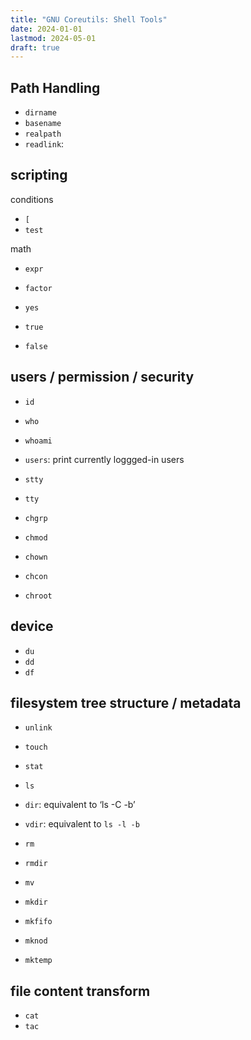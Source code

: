 ```yaml
---
title: "GNU Coreutils: Shell Tools"
date: 2024-01-01
lastmod: 2024-05-01
draft: true
---
```


## Path Handling

- `dirname`
- `basename`
- `realpath`
- `readlink`: 

## scripting

conditions
- `[`
- `test`

math
- `expr`
- `factor`


- `yes`
- `true`
- `false`

## users / permission / security

- `id`
- `who`
- `whoami`
- `users`: print currently loggged-in users

- `stty`
- `tty`

- `chgrp`
- `chmod`
- `chown`
- `chcon`
- `chroot`

## device

- `du`
- `dd`
- `df`

## filesystem tree structure / metadata

- `unlink`
- `touch`
- `stat`
- `ls`
- `dir`: equivalent to ‘ls -C -b’
- `vdir`: equivalent to `ls -l -b`
- `rm`
- `rmdir`
- `mv`
- `mkdir`

- `mkfifo`
- `mknod`
- `mktemp`

## file content transform

- `cat`
- `tac`
